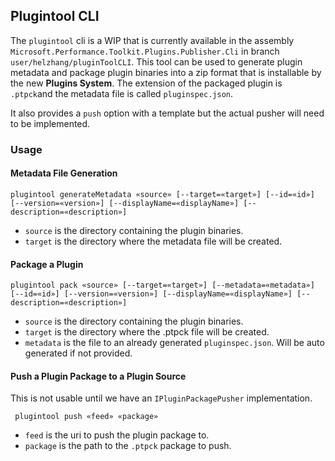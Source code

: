 ## Plugintool CLI
The `plugintool` cli is a WIP that is currently available in the assembly `Microsoft.Performance.Toolkit.Plugins.Publisher.Cli` in branch `user/helzhang/pluginToolCLI`. This tool can be used to generate plugin metadata and package plugin binaries into a zip format that is installable by the new **Plugins System**. The extension of the packaged plugin is `.ptpck`and the metadata file is called `pluginspec.json`.

It also provides a `push` option with a template but the actual pusher will need to be implemented. 

### Usage
#### Metadata File Generation

`plugintool generateMetadata «source» [--target=«target»] [--id=«id»] [--version=«version»] [--displayName=«displayName»] [--description=«description»]` 

- `source` is the directory containing the plugin binaries.
- `target` is the directory where the metadata file will be created.

#### Package a Plugin
`plugintool pack «source» [--target=«target»] [--metadata=«metadata»] [--id=«id»] [--version=«version»] [--displayName=«displayName»] [--description=«description»]`

- `source` is the directory containing the plugin binaries.
- `target` is the directory where the .ptpck file will be created.
- `metadata` is the file to an already generated `pluginspec.json`. Will be auto generated if not provided.

#### Push a Plugin Package to a Plugin Source
This is not usable until we have an `IPluginPackagePusher` implementation.

` plugintool push «feed» «package»`

- `feed` is the uri to push the plugin package to.
- `package` is the path to the `.ptpck` package to push. 
